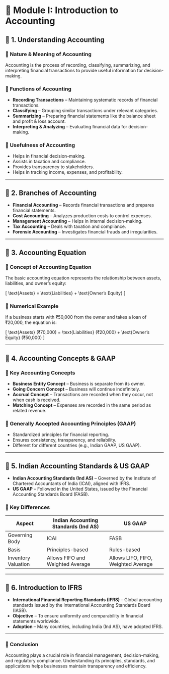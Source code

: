 # 📘 Module I: Introduction to Accounting  

## 📌 1. Understanding Accounting  
### 🔹 Nature & Meaning of Accounting  
Accounting is the process of recording, classifying, summarizing, and interpreting financial transactions to provide useful information for decision-making.  

### 🔹 Functions of Accounting  
- **Recording Transactions** – Maintaining systematic records of financial transactions.  
- **Classifying** – Grouping similar transactions under relevant categories.  
- **Summarizing** – Preparing financial statements like the balance sheet and profit & loss account.  
- **Interpreting & Analyzing** – Evaluating financial data for decision-making.  

### 🔹 Usefulness of Accounting  
- Helps in financial decision-making.  
- Assists in taxation and compliance.  
- Provides transparency to stakeholders.  
- Helps in tracking income, expenses, and profitability.  

---

## 📌 2. Branches of Accounting  
- **Financial Accounting** – Records financial transactions and prepares financial statements.  
- **Cost Accounting** – Analyzes production costs to control expenses.  
- **Management Accounting** – Helps in internal decision-making.  
- **Tax Accounting** – Deals with taxation and compliance.  
- **Forensic Accounting** – Investigates financial frauds and irregularities.  

---

## 📌 3. Accounting Equation  
### 🔹 Concept of Accounting Equation  
The basic accounting equation represents the relationship between assets, liabilities, and owner’s equity:  

\[
\text{Assets} = \text{Liabilities} + \text{Owner’s Equity}
\]

### 🔹 Numerical Example  
If a business starts with ₹50,000 from the owner and takes a loan of ₹20,000, the equation is:  

\[
\text{Assets} (₹70,000) = \text{Liabilities} (₹20,000) + \text{Owner’s Equity} (₹50,000)
\]  

---

## 📌 4. Accounting Concepts & GAAP  
### 🔹 Key Accounting Concepts  
- **Business Entity Concept** – Business is separate from its owner.  
- **Going Concern Concept** – Business will continue indefinitely.  
- **Accrual Concept** – Transactions are recorded when they occur, not when cash is received.  
- **Matching Concept** – Expenses are recorded in the same period as related revenue.  

### 🔹 Generally Accepted Accounting Principles (GAAP)  
- Standardized principles for financial reporting.  
- Ensures consistency, transparency, and reliability.  
- Different for different countries (e.g., Indian GAAP, US GAAP).  

---

## 📌 5. Indian Accounting Standards & US GAAP  
- **Indian Accounting Standards (Ind AS)** – Governed by the Institute of Chartered Accountants of India (ICAI), aligned with IFRS.  
- **US GAAP** – Followed in the United States, issued by the Financial Accounting Standards Board (FASB).  

### 🔹 Key Differences  
| Aspect         | Indian Accounting Standards (Ind AS) | US GAAP |
|--------------|--------------------------------|--------|
| Governing Body | ICAI | FASB |
| Basis | Principles-based | Rules-based |
| Inventory Valuation | Allows FIFO and Weighted Average | Allows LIFO, FIFO, Weighted Average |

---

## 📌 6. Introduction to IFRS  
- **International Financial Reporting Standards (IFRS)** – Global accounting standards issued by the International Accounting Standards Board (IASB).  
- **Objective** – To ensure uniformity and comparability in financial statements worldwide.  
- **Adoption** – Many countries, including India (Ind AS), have adopted IFRS.  

---

### 📌 Conclusion  
Accounting plays a crucial role in financial management, decision-making, and regulatory compliance. Understanding its principles, standards, and applications helps businesses maintain transparency and efficiency.
